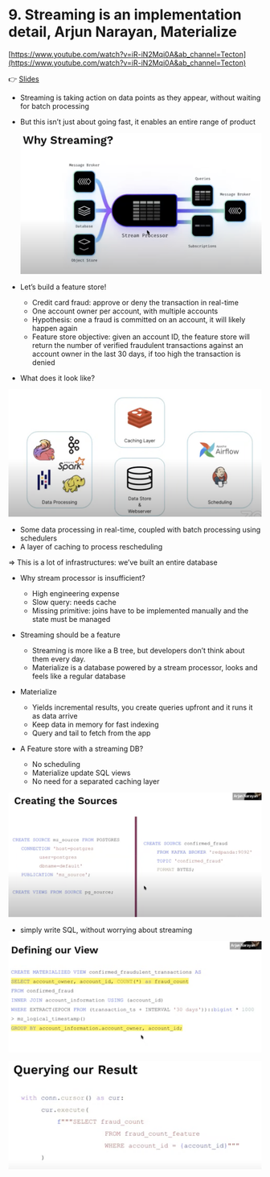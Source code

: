 # 9. Streaming is an implementation detail, Arjun Narayan, Materialize

[https://www.youtube.com/watch?v=iR-iN2Mqi0A&ab_channel=Tecton](https://www.youtube.com/watch?v=iR-iN2Mqi0A&ab_channel=Tecton)

👉 [Slides](https://www.dropbox.com/s/0a5g3rtr4smt6mc/Materialize)

- Streaming is taking action on data points as they appear, without waiting for batch processing
- But this isn’t just about going fast, it enables an entire range of product
    
    ![Screen Shot 2022-05-23 at 16.02.55.png](./Screen_Shot_2022-05-23_at_16.02.55.png)
    

- Let’s build a feature store!
    - Credit card fraud: approve or deny the transaction in real-time
    - One account owner per account, with multiple accounts
    - Hypothesis: one a fraud is committed on an account, it will likely happen again
    - Feature store objective: given an account ID, the feature store will return the number of verified fraudulent transactions against an account owner in the last 30 days, if too high the transaction is denied

- What does it look like?

![Screen Shot 2022-05-23 at 16.07.49.png](./Screen_Shot_2022-05-23_at_16.07.49.png)

- Some data processing in real-time, coupled with batch processing using schedulers
- A layer of caching to process rescheduling

⇒ This is a lot of infrastructures: we’ve built an entire database

- Why stream processor is insufficient?
    - High engineering expense
    - Slow query: needs cache
    - Missing primitive: joins have to be implemented manually and the state must be managed

- Streaming should be a feature
    - Streaming is more like a B tree, but developers don’t think about them every day.
    - Materialize is a database powered by a stream processor, looks and feels like a regular database
    
- Materialize
    - Yields incremental results, you create queries upfront and it runs it as data arrive
    - Keep data in memory for fast indexing
    - Query and tail to fetch from the app
    
- A Feature store with a streaming DB?
    - No scheduling
    - Materialize update SQL views
    - No need for a separated caching layer

![Screen Shot 2022-05-23 at 16.20.58.png](./Screen_Shot_2022-05-23_at_16.20.58.png)

- simply write SQL, without worrying about streaming

![Screen Shot 2022-05-23 at 16.21.43.png](./Screen_Shot_2022-05-23_at_16.21.43.png)

![Screen Shot 2022-05-23 at 16.22.14.png](./Screen_Shot_2022-05-23_at_16.22.14.png)